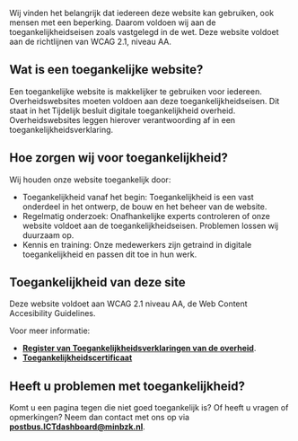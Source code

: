 Wij vinden het belangrijk dat iedereen deze website kan gebruiken, ook mensen met een beperking. Daarom voldoen wij aan de toegankelijkheidseisen zoals vastgelegd in de wet. Deze website voldoet aan de richtlijnen van WCAG 2.1, niveau AA.

## Wat is een toegankelijke website?

Een toegankelijke website is makkelijker te gebruiken voor iedereen. Overheidswebsites moeten voldoen aan deze toegankelijkheidseisen. Dit staat in het Tijdelijk besluit digitale toegankelijkheid overheid. Overheidswebsites leggen hierover verantwoording af in een toegankelijkheidsverklaring.

## Hoe zorgen wij voor toegankelijkheid?

Wij houden onze website toegankelijk door:

- Toegankelijkheid vanaf het begin: Toegankelijkheid is een vast onderdeel in het ontwerp, de bouw en het beheer van de website.
- Regelmatig onderzoek: Onafhankelijke experts controleren of onze website voldoet aan de toegankelijkheidseisen. Problemen lossen wij duurzaam op.
- Kennis en training: Onze medewerkers zijn getraind in digitale toegankelijkheid en passen dit toe in hun werk.

## Toegankelijkheid van deze site

Deze website voldoet aan WCAG 2.1 niveau AA, de Web Content Accesibility Guidelines.

Voor meer informatie:

- **[Register van Toegankelijkheidsverklaringen van de overheid](https://www.toegankelijkheidsverklaring.nl/register?w=rijksictdashboard)**.
- **[Toegankelijkheidscertificaat](https://www.toegankelijkheidscertificaat.nl/rijksictdashboard.nl/)**

## Heeft u problemen met toegankelijkheid?

Komt u een pagina tegen die niet goed toegankelijk is? Of heeft u vragen of opmerkingen? Neem dan contact met ons op via **[postbus.ICTdashboard@minbzk.nl](mailto:postbus.ICTdashboard@minbzk.nl)**.
